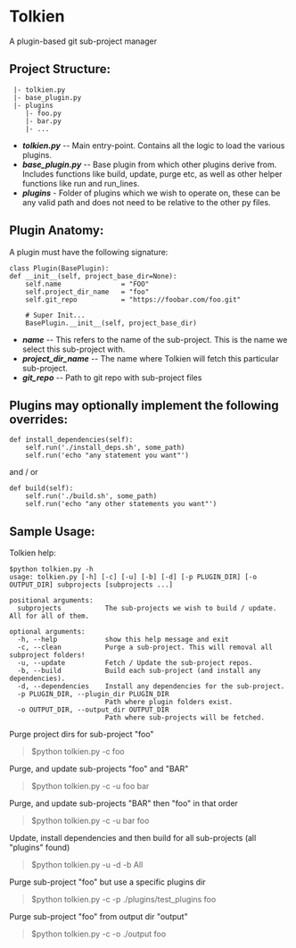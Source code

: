 Tolkien
=======

A plugin-based git sub-project manager


Project Structure:
------------------

     |- tolkien.py
     |- base_plugin.py
     |- plugins
        |- foo.py
        |- bar.py
        |- ...

 * ***tolkien.py*** -- Main entry-point. Contains all the logic to load the various plugins.
 * ***base_plugin.py*** -- Base plugin from which other plugins derive from. Includes functions like build, update, purge etc, as well as other helper functions like run and run_lines.
 * ***plugins*** - Folder of plugins which we wish to operate on, these can be any valid path and does not need to be relative to the other py files.


Plugin Anatomy:
---------------

A plugin must have the following signature:

    class Plugin(BasePlugin):
    def __init__(self, project_base_dir=None):
        self.name               = "FOO"
        self.project_dir_name   = "foo"
        self.git_repo           = "https://foobar.com/foo.git"
        
        # Super Init...
        BasePlugin.__init__(self, project_base_dir)

 * ***name*** -- This refers to the name of the sub-project. This is the name we select this sub-project with.
 * ***project_dir_name*** -- The name where Tolkien will fetch this particular sub-project.
 * ***git_repo*** -- Path to git repo with sub-project files


Plugins may optionally implement the following overrides:
---------------------------------------------------------

    def install_dependencies(self):
        self.run('./install_deps.sh', some_path)
        self.run('echo "any statement you want"')

 and / or

    def build(self):
        self.run('./build.sh', some_path)
        self.run('echo "any other statements you want"')


Sample Usage:
-------------

Tolkien help:

    $python tolkien.py -h
    usage: tolkien.py [-h] [-c] [-u] [-b] [-d] [-p PLUGIN_DIR] [-o OUTPUT_DIR] subprojects [subprojects ...]
    
    positional arguments:
      subprojects           The sub-projects we wish to build / update. All for all of them.
    
    optional arguments:
      -h, --help            show this help message and exit
      -c, --clean           Purge a sub-project. This will removal all subproject folders!
      -u, --update          Fetch / Update the sub-project repos.
      -b, --build           Build each sub-project (and install any dependencies).
      -d, --dependencies    Install any dependencies for the sub-project.
      -p PLUGIN_DIR, --plugin_dir PLUGIN_DIR
                            Path where plugin folders exist.
      -o OUTPUT_DIR, --output_dir OUTPUT_DIR 
                            Path where sub-projects will be fetched.

Purge project dirs for sub-project "foo"
> $python tolkien.py -c foo

Purge, and update sub-projects "foo" and "BAR"
> $python tolkien.py -c -u foo bar

Purge, and update sub-projects "BAR" then "foo" in that order
> $python tolkien.py -c -u bar foo

Update, install dependencies and then build for all sub-projects (all "plugins" found)
> $python tolkien.py -u -d -b All

Purge sub-project "foo" but use a specific plugins dir
> $python tolkien.py -c -p ./plugins/test_plugins foo

Purge sub-project "foo" from output dir "output"
> $python tolkien.py -c -o ./output foo

